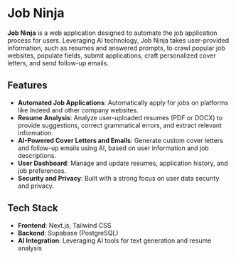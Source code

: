 # Job Ninja

**Job Ninja** is a web application designed to automate the job application process for users. Leveraging AI technology, Job Ninja takes user-provided information, such as resumes and answered prompts, to crawl popular job websites, populate fields, submit applications, craft personalized cover letters, and send follow-up emails.

## Features

- **Automated Job Applications**: Automatically apply for jobs on platforms like Indeed and other company websites.
- **Resume Analysis**: Analyze user-uploaded resumes (PDF or DOCX) to provide suggestions, correct grammatical errors, and extract relevant information.
- **AI-Powered Cover Letters and Emails**: Generate custom cover letters and follow-up emails using AI, based on user information and job descriptions.
- **User Dashboard**: Manage and update resumes, application history, and job preferences.
- **Security and Privacy**: Built with a strong focus on user data security and privacy.

## Tech Stack

- **Frontend**: Next.js, Tailwind CSS
- **Backend**: Supabase (PostgreSQL)
- **AI Integration**: Leveraging AI tools for text generation and resume analysis
